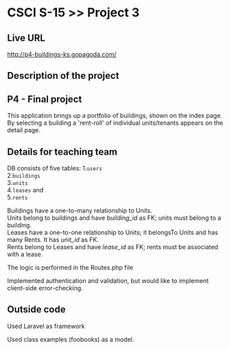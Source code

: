 # CSCI S-15 >> Project 3

## Live URL
<http://p4-buildings-ks.gopagoda.com/>

## Description of the project 
P4 - Final project
-----------

This application brings up a portfolio of buildings, shown on the index page.
By selecting a building a 'rent-roll' of individual units/tenants appears on the detail page. 

## Details for teaching team

DB consists of five tables: 
  1.`users`  
  2.`buildings`  
  3.`units`  
  4.`leases` and   
  5.`rents`  

Buildings have a one-to-many relationship to Units.   
Units belong to buildings and have *building_id* as FK; units must belong to a building.  
Leases have a one-to-one relationship to Units; it belongsTo Units and has many Rents. It has *unit_id* as FK.  
Rents belong to Leases and have *lease_id* as FK; rents must be associated with a lease.  

The logic is performed in the Routes.php file

Implemented authentication and validation, but would like to implement client-side error-checking.

## Outside code
Used Laravel as framework

Used class examples (foobooks) as a model.